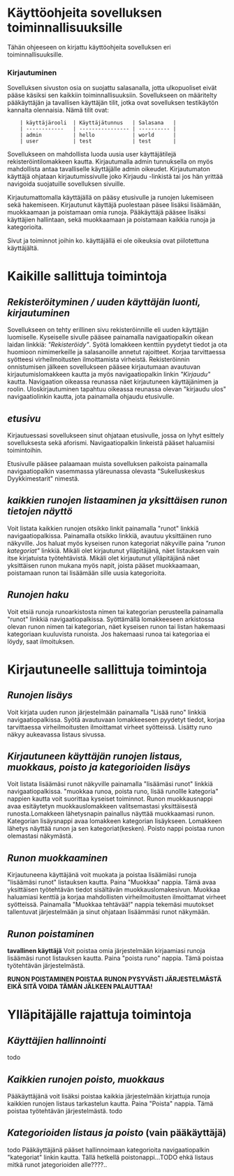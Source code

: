 
# Käyttöohjeita sovelluksen toiminnallisuuksille

Tähän ohjeeseen on kirjattu käyttöohjeita sovelluksen eri toiminnallisuuksille.

### Kirjautuminen

Sovelluksen sivuston osia on suojattu salasanalla, jotta ulkopuoliset eivät pääse käsiksi sen kaikkiin toiminnallisuuksiin. Sovellukseen on määritelty pääkäyttäjän ja tavallisen käyttäjän tilit, jotka ovat sovelluksen testikäytön kannalta olennaisia. Nämä tilit ovat:

        | käyttäjärooli  | Käyttäjätunnus   | Salasana   |
        | ------------   | ---------------- | ---------- |
        | admin          | hello            | world      |
        | user           | test             | test       |

Sovellukseen on mahdollista luoda uusia user käyttäjätilejä rekisteröintilomakkeen kautta. Kirjautumalla admin tunnuksella on myös mahdollista antaa tavalliselle käyttäjälle admin oikeudet. Kirjautumaton käyttäjä ohjataan kirjautumissivulle joko Kirjaudu -linkistä tai jos hän yrittää navigoida suojatuille sovelluksen sivuille.

Kirjautumattomalla käyttäjällä on pääsy etusivulle ja runojen lukemiseen sekä hakemiseen. Kirjautunut käyttäjä puolestaan päsee lisäksi lisäämään, muokkaamaan ja poistamaan omia runoja.  Pääkäyttäjä pääsee lisäksi käyttäjien hallintaan, sekä muokkaamaan ja poistamaan kaikkia runoja ja kategorioita.

Sivut ja toiminnot joihin ko. käyttäjällä ei ole oikeuksia ovat piilotettuna käyttäjältä.

# Kaikille sallittuja toimintoja

## *Rekisteröityminen / uuden käyttäjän luonti, kirjautuminen*

Sovellukseen on tehty erillinen sivu rekisteröinnille eli uuden käyttäjän luomiselle. Kyseiselle sivulle pääsee painamalla navigaatiopalkin oikean laidan linkkiä: *"Rekisteröidy"*.
Syötä lomakkeen kenttiin pyydetyt tiedot ja ota huomioon nimimerkeille ja salasanoille annetut rajoitteet. Korjaa tarvittaessa syötteesi virheilmoitusten ilmoittamista virheistä. Rekisteröinnin onnistumisen jälkeen sovellukseen pääsee kirjautumaan avautuvan kirjautumislomakkeen kautta ja myös navigaatiopalkin linkin *"Kirjaudu"* kautta. Navigaation oikeassa reunassa näet kirjautuneen käyttäjänimen ja roolin. Uloskirjautuminen tapahtuu oikeassa reunassa olevan "kirjaudu ulos" navigaatiolinkin kautta, jota painamalla ohjaudu etusivulle.

## *etusivu* 
Kirjautuessasi sovellukseen sinut ohjataan etusivulle, jossa on lyhyt esittely sovelluksesta sekä aforismi. Navigaatiopalkin linkeistä pääset haluamiisi toimintoihin.

Etusivulle pääsee palaamaan muista sovelluksen paikoista painamalla navigaatiopalkin vasemmassa yläreunassa olevasta "Sukelluskeskus Dyykkimestarit" nimestä.

## *kaikkien runojen listaaminen ja yksittäisen runon  tietojen näyttö* 

Voit listata kaikkien runojen otsikko linkit painamalla "runot" linkkiä navigaatiopalkissa. Painamalla otsikko linkkiä, avautuu yksittäinen runo näkyville. Jos haluat myös kyseisen runon kategoriat näkyville paina *"runon kategoriat"* linkkiä.
Mikäli olet kirjautunut ylläpitäjänä, näet listauksen vain itse kirjatuista työtehtävistä. Mikäli olet kirjautunut ylläpitäjänä näet yksittäisen runon mukana myös napit, joista pääset muokkaamaan, poistamaan runon tai lisäämään sille uusia kategorioita. 

## *Runojen haku* 

Voit etsiä runoja runoarkistosta nimen tai kategorian perusteella painamalla "runot" linkkiä navigaatiopalkissa. Syöttämällä lomakkeeseen arkistossa olevan runon nimen tai kategorian, näet kyseisen runon tai listan hakemaasi kategoriaan kuuluvista runoista. Jos hakemaasi runoa tai kategoriaa ei löydy, saat ilmoituksen.

# Kirjautuneelle sallittuja toimintoja

## *Runojen lisäys*

Voit kirjata uuden runon järjestelmään painamalla "Lisää runo" linkkiä navigaatiopalkissa. Syötä avautuvaan lomakkeeseen pyydetyt tiedot, korjaa tarvittaessa virheilmoitusten ilmoittamat virheet syötteissä. Lisätty runo näkyy aukeavassa listaus sivussa.

## *Kirjautuneen käyttäjän runojen listaus, muokkaus, poisto ja kategorioiden lisäys*

Voit listata lisäämäsi runot näkyville painamalla "lisäämäsi runot" linkkiä navigaatiopalkissa. "muokkaa runoa, poista runo, lisää runollle kategoria" nappien kautta voit suorittaa kyseiset toiminnot. Runon muokkausnappi avaa esitäytetyn muokkauslomakkeen valitsemastasi yksittäisestä runosta.Lomakkeen lähetysnapin painallus näyttää muokkaamasi runon.  Kategorian lisäysnappi avaa lomakkeen kategorian lisäykseen. Lomakkeen lähetys näyttää runon ja sen kategoriat(kesken). Poisto nappi poistaa runon olemastasi näkymästä.


## *Runon muokkaaminen* 

Kirjautuneena käyttäjänä voit muokata ja poistaa lisäämiäsi runoja "lisäämäsi runot" listauksen kautta. Paina "Muokkaa" nappia. Tämä avaa yksittäisen työtehtävän tiedot sisältävän muokkauslomakesivun. Muokkaa haluamiasi kenttiä ja korjaa mahdollisten virheilmoitusten ilmoittamat virheet syötteissä. Painamalla "Muokkaa tehtävää!" nappia tekemäsi muutokset tallentuvat järjestelmään ja sinut ohjataan lisäämmäsi runot näkymään.


## *Runon poistaminen* 

**tavallinen käyttäjä**
Voit poistaa omia järjestelmään kirjaamiasi runoja lisäämäsi runot listauksen kautta. Paina "poista runo" nappia. Tämä poistaa työtehtävän järjestelmästä.


**RUNON POISTAMINEN POISTAA RUNON PYSYVÄSTI JÄRJESTELMÄSTÄ EIKÄ SITÄ VOIDA TÄMÄN JÄLKEEN PALAUTTAA!**


# Ylläpitäjälle rajattuja toimintoja


## *Käyttäjien hallinnointi*
todo

## *Kaikkien runojen poisto, muokkaus*

Pääkäyttäjänä voit lisäksi poistaa kaikkia järjestelmään kirjattuja runoja kaikkien runojen listaus tarkastelun kautta. Paina "Poista" nappia. Tämä poistaa työtehtävän järjestelmästä.
todo

## *Kategorioiden listaus ja poisto* (vain pääkäyttäjä)
todo
Pääkäyttäjänä pääset hallinnoimaan kategorioita navigaatiopalkin "kategoriat" linkin kautta. Tällä hetkellä poistonappi...TODO ehkä listaus mitkä runot jategorioiden alle????..
